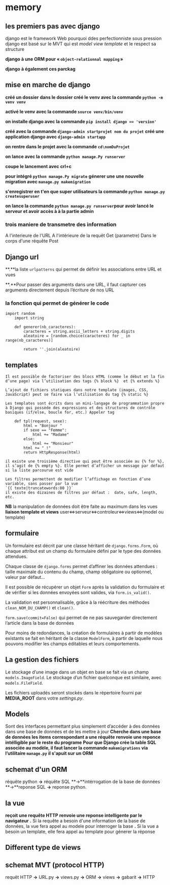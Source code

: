 # memory
## les premiers pas avec django 

django est le framework Web pourquoi ddes perfectionniste sous pression
django est basé sur le MVT qui est _model view template_ et le respect sa structure 

**django à une ORM pour « `object-relationnal mapping` »**

**django à également ces parckag**

## mise en marche de django 

**créé un dossier**
**dans le dossier créé le venv avec la commande `python -m venv venv`**

**activé le venv avec la commande `source venv/bin/venv`**

**on installe django avec la commande `pip install django == 'version'`**

**créé avec la commande `django-admin startprojet nom du projet`**
**créé une application django avec `django-admin startapp`**

**on rentre dans le projet avec la commande `cd\nomDuProjet`**

**on lance avec  la commande `python manage.Py runserver`**

**coupe le lancement avec crl+c**

**pour intégré `python manage.Py migrate`** 
**génerer une une nouvelle migration avec `manage.py makemigration`**

**s'enregistrer en t'en que super utilisateurs la commande ``python manage.py createsuperuser``**

**on lance la commande `python manage.py runserver`pour avoir lancé le serveur et avoir accès à à la partie admin**

### trois maniere de  transmetre des information 
A l'interieure de l'URL
A l'intérieure de la requêt Get (parametre)
Dans le corps d'une réquête Post

## Django url 
**.**la liste `urlpatterns` qui permet de définir les associations entre URL et vues

**.**Pour passer des arguments dans une URL, il faut capturer ces arguments directement depuis l’écriture de nos URL

### la fonction qui permet de générer le code
   

    import random
        import string

        def generer(nb_caracteres):
            caracteres = string.ascii_letters + string.digits
            aleatoire = [random.choice(caracteres) for _ in range(nb_caracteres)]
            
            return ''.join(aleatoire)

## templates
    Il est possible de factoriser des blocs HTML (comme le début et la fin d’une page) via l’utilisation des tags {% block %}  et {% extends %}

    L’ajout de fichiers statiques dans notre template (images, CSS, JavaScript) peut se faire via l’utilisation du tag {% static %}

    Les templates sont écrits dans un mini-langage de programmation propre à Django qui possède des expressions et des structures de contrôle basiques (if/else, boucle for, etc.) Appeler tag

        def tpl(request, sexe):
            html = "Bonjour "
            if sexe == "Femme":
                html += "Madame"
            else:
                html += "Monsieur"
            html += " !"
            return HttpResponse(html)
    
    il existe une troisième directive qui peut être associée au {% for %}, il s’agit de {% empty %}. Elle permet d’afficher un message par défaut si la liste parcourue est vide

    Les filtres permettent de modifier l’affichage en fonction d’une variable, sans passer par la vue
    `{{ texte|truncatewords:80 }}`
    il existe des dizaines de filtres par défaut :  date, safe, length, etc.
      
**NB**
    la manipulation de données doit être faite au  maximum dans les vues    
**liaison template et views**
    user<=>serveur<=>controleur<=>views<=>(model ou template)

## formulaire

Un formulaire est décrit par une classe héritant de `django.forms.Form`, où chaque attribut est un champ du formulaire défini par le type des données attendues.  

Chaque classe de `django.forms`  permet d’affiner les données attendues : taille maximale du contenu du champ, champ obligatoire ou optionnel, valeur par défaut…

Il est possible de récupérer un objet `Form` après la validation du formulaire et de vérifier si les données envoyées sont valides, via `form.is_valid()`.

La validation est personnalisable, grâce à la réécriture des méthodes `clean_NOM_DU_CHAMP()`  et `clean()`.

`form.save(commit=False)`  qui permet de ne pas sauvegarder directement l’article dans la base de données

Pour moins de redondances, la création de formulaires à partir de modèles existants se fait en héritant de la classe `ModelForm`, à partir de laquelle nous pouvons modifier les champs éditables et leurs comportements.

## La gestion des fichiers

Le stockage d’une image dans un objet en base se fait via un champ `models.ImageField`. Le stockage d’un fichier quelconque est similaire, avec `models.FileField`.

Les fichiers uploadés seront stockés dans le répertoire fourni par **MEDIA_ROOT**  dans votre *settings.py*.

## Models
Sont des interfaces permettant plus simplement d’accéder à des données dans une base de données et de les mettre à jour
**Cherche dans une base de données les items correspondant a une réquête**
**renvoie une reponce intélligible par le reste du programe**
**Pour que Django crée la table SQL associée au modèle, il faut lancer la commande `makemigrations` via l’utilitaire `manage.py`**
**il s'apuit sur un ORM**
## schemat d'un ORM
réquête python **->** réquête SQL **->**intérrogation de la base de données **->**reponse SQL **->** reponse python.  
## la vue
**reçoit une requête HTTP**
**renvoie une reponse intelligente par le navigateur**
**.** Si la requête a besoin d'une information de la base de données, la vue fera appel au modele pour interroger la base
**.** Si la vue  a besoin un template, elle fera appel au template pour génerer la réponse
## Different type de views

## schemat MVT (protocol HTTP)
 requêt HTTP **->** URL.py **->** views.py **->** ORM **->** views **->** gabarit **->** HTTP

